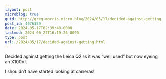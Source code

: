 ```yaml
---
layout: post
microblog: true
guid: http://greg-morris.micro.blog/2024/05/17/decided-against-getting.html
post_id: 4076359
date: 2024-05-17T02:39:40-0000
lastmod: 2024-06-22T16:19:26-0000
type: post
url: /2024/05/17/decided-against-getting.html
---
```

Decided against getting the Leica Q2 as it was “well used” but now eyeing an X100VI. 

I shouldn’t have started looking at cameras! 
